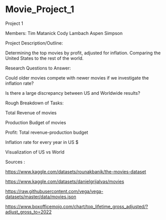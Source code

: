 # Movie_Project_1

Project 1

Members: 
Tim Matanick
Cody Lambach
Aspen Simpson



Project Description/Outline:

  Determining the top movies by profit, adjusted for inflation. Comparing
the United States to the rest of the world. 




Research Questions to Answer:

  Could older movies compete with newer movies if we investigate the 
inflation rate?

  Is there a large discrepancy between US and Worldwide results?




Rough Breakdown of Tasks: 

  Total Revenue of movies

  Production Budget of movies

  Profit: Total revenue-production budget

  Inflation rate for every year in US $
  
  Visualization of US vs World




Sources :

https://www.kaggle.com/datasets/rounakbanik/the-movies-dataset

https://www.kaggle.com/datasets/danielgrijalvas/movies

https://raw.githubusercontent.com/vega/vega-datasets/master/data/movies.json

https://www.boxofficemojo.com/chart/top_lifetime_gross_adjusted/?adjust_gross_to=2022
